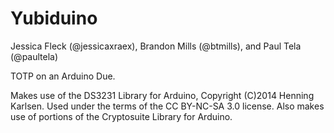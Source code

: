 # Yubiduino

Jessica Fleck (@jessicaxraex), Brandon Mills (@btmills), and Paul Tela (@paultela)

TOTP on an Arduino Due.

Makes use of the DS3231 Library for Arduino, Copyright (C)2014 Henning Karlsen.  Used under the terms of the CC BY-NC-SA 3.0 license.
Also makes use of portions of the Cryptosuite Library for Arduino.
